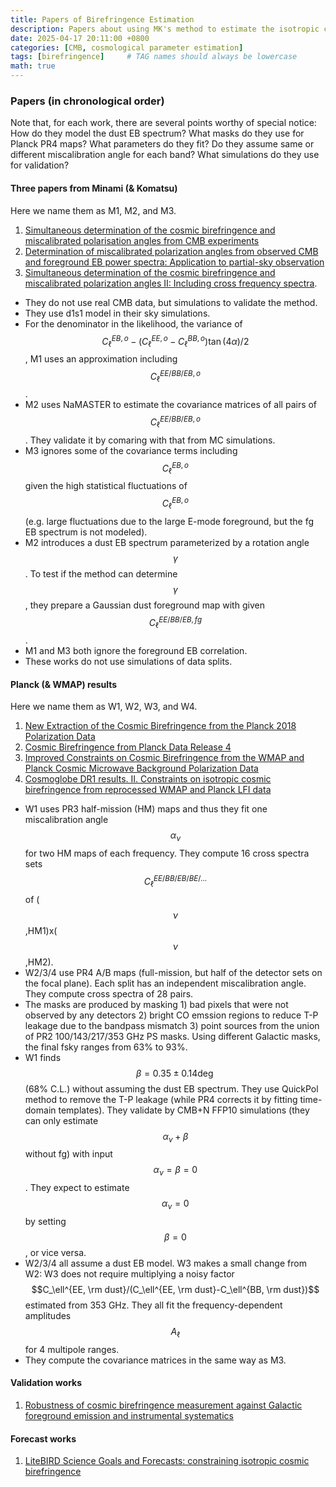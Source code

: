 ```yaml
---
title: Papers of Birefringence Estimation
description: Papers about using MK's method to estimate the isotropic cosmic birefringence angle.
date: 2025-04-17 20:11:00 +0800
categories: [CMB, cosmological parameter estimation]
tags: [birefringence]     # TAG names should always be lowercase
math: true
---
```


### Papers (in chronological order)

Note that, for each work, there are several points worthy of special notice: How do they model the dust EB spectrum? What masks do they use for Planck PR4 maps? What parameters do they fit? Do they assume same or different miscalibration angle for each band? What simulations do they use for validation?

#### Three papers from Minami (& Komatsu)

Here we name them as M1, M2, and M3.

1. [Simultaneous determination of the cosmic birefringence and miscalibrated polarisation angles from CMB experiments](https://arxiv.org/abs/1904.12440)
2. [Determination of miscalibrated polarization angles from observed CMB and foreground EB power spectra: Application to partial-sky observation](https://arxiv.org/abs/2002.03572)
3. [Simultaneous determination of the cosmic birefringence and miscalibrated polarization angles II: Including cross frequency spectra](https://arxiv.org/abs/2006.15982). 

- They do not use real CMB data, but simulations to validate the method.
- They use d1s1 model in their sky simulations.
- For the denominator in the likelihood, the variance of $$C_\ell^{EB,o}-({C}_\ell^{EE,o}-{C}_\ell^{BB,o}){\tan(4\alpha)}/{2}$$, M1 uses an approximation including $${C}_\ell^{EE/BB/EB,o}$$.
- M2 uses NaMASTER to estimate the covariance matrices of all pairs of $${C}_\ell^{EE/BB/EB,o}$$. They validate it by comaring with that from MC simulations.
- M3 ignores some of the covariance terms including $${C}_\ell^{EB,o}$$ given the high statistical fluctuations of $${C}_\ell^{EB,o}$$ (e.g. large fluctuations due to the large E-mode foreground, but the fg EB spectrum is not modeled).
- M2 introduces a dust EB spectrum parameterized by a rotation angle $$\gamma$$. To test if the method can determine $$\gamma$$, they prepare a Gaussian dust foreground map with given $${C}_\ell^{EE/BB/EB,fg}$$.
- M1 and M3 both ignore the foreground EB correlation.
- These works do not use simulations of data splits.

#### Planck (& WMAP) results

Here we name them as W1, W2, W3, and W4.

1. [New Extraction of the Cosmic Birefringence from the Planck 2018 Polarization Data](https://arxiv.org/abs/2011.11254)
2. [Cosmic Birefringence from Planck Data Release 4](https://arxiv.org/abs/2201.07682)
3. [Improved Constraints on Cosmic Birefringence from the WMAP and Planck Cosmic Microwave Background Polarization Data](https://arxiv.org/abs/2205.13962)
4. [Cosmoglobe DR1 results. II. Constraints on isotropic cosmic birefringence from reprocessed WMAP and Planck LFI data](https://arxiv.org/abs/2305.02268)

- W1 uses PR3 half-mission (HM) maps and thus they fit one miscalibration angle $$\alpha_\nu$$ for two HM maps of each frequency. They compute 16 cross spectra sets $$C_\ell^{EE/BB/EB/BE/...}$$ of ($$\nu$$,HM1)x($$\nu$$,HM2).
- W2/3/4 use PR4 A/B maps (full-mission, but half of the detector sets on the focal plane). Each split has an independent miscalibration angle. They compute cross spectra of 28 pairs.
- The masks are produced by masking 1) bad pixels that were not observed by any detectors 2) bright CO emssion regions to reduce T-P leakage due to the bandpass mismatch 3) point sources from the union of PR2 100/143/217/353 GHz PS masks. Using different Galactic masks, the final fsky ranges from 63% to 93%.
- W1 finds $$\beta=0.35\pm0.14 \deg$$ (68% C.L.) without assuming the dust EB spectrum. They use QuickPol method to remove the T-P leakage (while PR4 corrects it by fitting time-domain templates). They validate by CMB+N FFP10 simulations (they can only estimate $$\alpha_\nu+\beta$$ without fg) with input $$\alpha_\nu=\beta=0$$. They expect to estimate $$\alpha_\nu=0$$ by setting $$\beta=0$$, or vice versa.
- W2/3/4 all assume a dust EB model. W3 makes a small change from W2: W3 does not require multiplying a noisy factor $$C_\ell^{EE, \rm dust}/(C_\ell^{EE, \rm dust}-C_\ell^{BB, \rm dust})$$ estimated from 353 GHz. They all fit the frequency-dependent amplitudes $$A_\ell$$ for 4 multipole ranges.
- They compute the covariance matrices in the same way as M3.

#### Validation works

1. [Robustness of cosmic birefringence measurement against Galactic foreground emission and instrumental systematics](https://arxiv.org/abs/2210.07655)

#### Forecast works

1. [LiteBIRD Science Goals and Forecasts: constraining isotropic cosmic birefringence](https://arxiv.org/abs/2503.22322)
